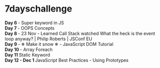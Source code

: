 # 7dayschallenge
<b>Day 6 </b> - Super keyword in JS <br/>
<b>Day 7 </b> - OOPS Concepts <br/>
<b>Day 8 </b> - 23 Nov - Learned Call Stack watched What the heck is the event loop anyway? | Philip Roberts | JSConf EU <br/>
<b>Day 9 </b> -  ❄ Make it snow ❄ - JavaScript DOM Tutorial <br/>
<b>Day 10 </b> - Array Foreach <br/>
<b>Day 11 </b> Static Keyword <br/>
<b> Day 12 - Dec 1 </b> JavaScript Best Practices - Using Prototypes



